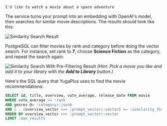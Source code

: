 ```text
I'd like to watch a movie about a space adventure
```

The service turns your prompt into an embedding with OpenAI's model, then searches for similar movie descriptions. The results should look like this:

![Similarity Search Result](/images/tutorials/build-and-learn/chapter1-similarity-search-result.png)

PostgreSQL can filter movies by rank and category before doing the vector search. For instance, set rank to **7**, choose **Science Fiction** as the category, and repeat the search again:

![Similarity Search With Pre-Filtering Result](/images/tutorials/build-and-learn/chapter1-similarity-search-pre-filtering.png)
*(Hint: Pick a movie you like and add it to your library with the **Add to Library** button.)*

Here's the SQL query that YugaPlus uses to find the movie recommendations:

```sql
SELECT id, title, overview, vote_average, release_date FROM movie 
WHERE vote_average >= :rank 
AND genres @> :category::jsonb 
AND 1 - (overview_vector <=> :prompt_vector::vector) >= :similarity_threshold 
ORDER BY overview_vector <=> :prompt_vector::vector 
LIMIT :max_results
```
